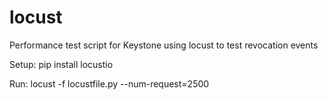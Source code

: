 # locust
Performance test script for Keystone using locust to test revocation events

Setup:
pip install locustio

Run:
locust -f locustfile.py --num-request=2500
